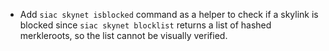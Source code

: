 - Add `siac skynet isblocked` command as a helper to check if a skylink is
blocked since `siac skynet blocklist` returns a list of hashed merkleroots, so
the list cannot be visually verified.
